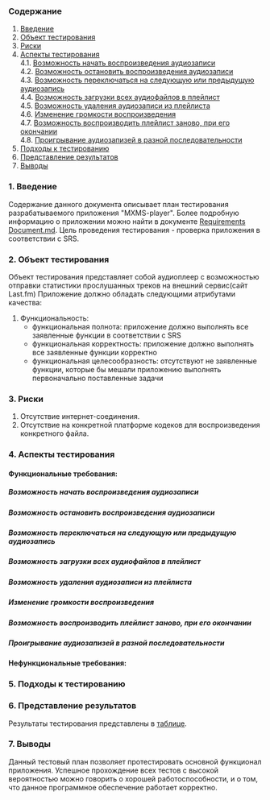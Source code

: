 ### Содержание
  1. [Введение](#1)
  2. [Объект тестирования](#2)
  3. [Риски](#3)
  4. [Аспекты тестирования](#4)<br>
    4.1. [Возможность начать воспроизведения аудиозаписи](#001)<br>
    4.2. [Возможность остановить воспроизведения аудиозаписи](#002)<br>
    4.3. [Возможность переключаться на следующую или предыдущую аудиозапись](#003)<br>
    4.4. [Возможность загрузки всех аудиофайлов в плейлист](#004)<br>
    4.5. [Возможность удаления аудиозаписи из плейлиста](#005)<br>
    4.6. [Изменение громкости воспроизведения](#006)<br>
    4.7. [Возможность воспроизводить плейлист заново, при его окончании](#007)<br>
    4.8. [Проигрывание аудиозапизей в разной последовательности](#008)<br>
5. [Подходы к тестированию](#5)
6. [Представление результатов](#6)
7. [Выводы](#7)


<a name="1"></a>
### 1. Введение
  Содержание данного документа описывает план тестирования разрабатываемого приложения "MXMS-player". Более подробную информацию о приложении можно найти в документе [Requirements Document.md](https://github.com/vanosss/AudioscrobblerLastFm/blob/master/Documents/Requirements/Requirements%20Document.md). Цель проведения тестирования - проверка приложения в соответствии с SRS.

<a name="2"></a>
### 2. Объект тестирования
  Объект тестирования представляет собой аудиоплеер с возможностью отправки статистики прослушанных треков на внешний сервис(сайт Last.fm)
  Приложение должно обладать следующими атрибутами качества:
  1. Функциональность:
	  + функциональная полнота: приложение должно выполнять все заявленные функции в соответствии с SRS
	  + функциональная корректность: приложение должно выполнять все заявленные функции корректно
	  + функциональная целесообразность: отсутствуют не заявленные функции, которые бы мешали приложению выполнять первоначально поставленные задачи

<a name="3"></a>
### 3. Риски
  1. Отсутствие интернет-соединения.
  2. Отсутствие на конкретной платформе кодеков для воспроизведения конкретного файла.


<a name="4"></a>
### 4. Аспекты тестирования


#### Функциональные требования:

<a name="001"></a>
##### Возможность начать воспроизведения аудиозаписи


<a name="002"></a>
##### Возможность остановить воспроизведения аудиозаписи

<a name="003"></a>
##### Возможность переключаться на следующую или предыдущую аудиозапись


<a name="004"></a>
##### Возможность загрузки всех аудиофайлов в плейлист


<a name="005"></a>
##### Возможность удаления аудиозаписи из плейлиста


<a name="006"></a>
##### Изменение громкости воспроизведения


<a name="007"></a>
##### Возможность воспроизводить плейлист заново, при его окончании


<a name="008"></a>
##### Проигрывание аудиозапизей в разной последовательности


#### Нефункциональные требования:


<a name="5"></a>
### 5. Подходы к тестированию


<a name="6"></a>
### 6. Представление результатов
Результаты тестирования представлены в [таблице](https://github.com/vanosss/AudioscrobblerLastFm/blob/master/Testing/TestResults.md).

<a name="7"></a>
### 7. Выводы
Данный тестовый план позволяет протестировать основной функционал приложения. Успешное прохождение всех тестов с высокой вероятностью можно говорить о хорошей работоспособности, и о том, что данное программное обеспечение работает корректно.

